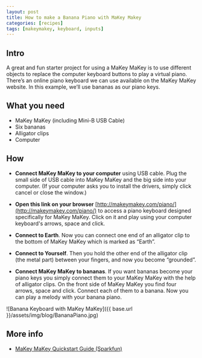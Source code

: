 ```yaml
---
layout: post
title: How to make a Banana Piano with MaKey Makey
categories: [recipes]
tags: [makeymakey, keyboard, inputs]
---
```


## Intro

A great and fun starter project for using a MaKey MaKey is to use different objects to replace the computer keyboard buttons to play a virtual piano. There’s an online piano keyboard we can use available on the MaKey MaKey website. In this example, we’ll use bananas as our piano keys.

## What you need

- MaKey MaKey (including Mini-B USB Cable)
- Six bananas
- Alligator clips
- Computer

## How

- **Connect MaKey MaKey to your computer** using USB cable. Plug the small side of USB cable into MaKey MaKey and the big side into your computer. (If your computer asks you to install the drivers, simply click cancel or close the window.)

- **Open this link on your browser** [http://makeymakey.com/piano/](http://makeymakey.com/piano/) to access a piano keyboard designed specifically for MaKey MaKey. Click on it and play using your computer keyboard's arrows, space and click.

- **Connect to Earth**. Now you can connect one end of an alligator clip to the bottom of MaKey MaKey which is marked as “Earth”.

- **Connect to Yourself**. Then you hold the other end of the alligator clip (the metal part) between your fingers, and now you become “grounded”.

- **Connect MaKey MaKey to bananas**. If you want bananas become your piano keys you simply connect them to your MaKey MaKey with the help of alligator clips. On the front side of MaKey MaKey you find four arrows, space and click. Connect each of them to a banana. Now you can play a melody with your banana piano.


![Banana Keyboard with MaKey MaKey]({{ base.url }}/assets/img/blog/BananaPiano.jpg)

## More info
 - [MaKey MaKey Quickstart Guide (Sparkfun)](https://learn.sparkfun.com/tutorials/makey-makey-quickstart-guide)
